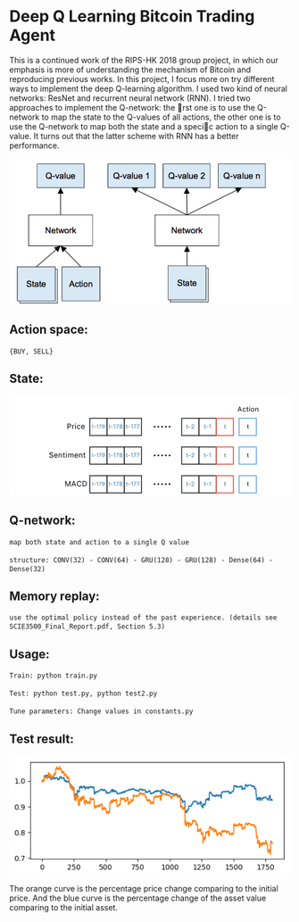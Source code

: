 # Deep Q Learning Bitcoin Trading Agent

This is a continued work of the RIPS-HK 2018 group project, in which our emphasis is more of understanding the mechanism of Bitcoin and reproducing previous works. In this project, I focus more on try different ways to implement the deep Q-learning algorithm. I used two kind of neural networks: ResNet and recurrent neural network (RNN). I tried two approaches to implement the Q-network: the rst one is to use the Q-network to map the state to the Q-values of all actions, the other one is to use the Q-network to map both the state and a specic action to a single Q-value. It turns out that the latter scheme with RNN has a better performance.

![](doc-image/deep-q-network-example.png)

## Action space:

    {BUY, SELL}


## State:

![](doc-image/State.png)

## Q-network:

    map both state and action to a single Q value
    
    structure: CONV(32) - CONV(64) - GRU(128) - GRU(128) - Dense(64) - Dense(32)

## Memory replay:

    use the optimal policy instead of the past experience. (details see SCIE3500_Final_Report.pdf, Section 5.3)

## Usage:

    Train: python train.py
    
    Test: python test.py, python test2.py
    
    Tune parameters: Change values in constants.py

## Test result:

![](doc-image/result32.png)

The orange curve is the percentage price change comparing to the initial price. And the blue curve is the percentage change of the asset value comparing to the initial asset.